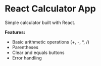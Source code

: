 # React Calculator App

Simple calculator built with React.

**Features:**

*   Basic arithmetic operations (+, -, \*, /)
*   Parentheses
*   Clear and equals buttons
*   Error handling
